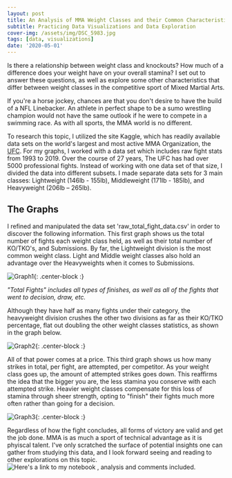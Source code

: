 ```yaml
---
layout: post
title: An Analysis of MMA Weight Classes and their Common Characteristics
subtitle: Practicing Data Visualizations and Data Exploration
cover-img: /assets/img/DSC_5983.jpg
tags: [data, visualizations]
date: '2020-05-01'
---
```


Is there a relationship between weight class and knockouts? How much of a difference does your weight have on your overall stamina? I set out to answer these questions, as well as explore some other characteristics that differ between weight classes in the competitive sport of Mixed Martial Arts.
  

 If you're a horse jockey, chances are that you don't desire to have the build of a NFL Linebacker. An athlete in perfect shape to be a sumo wrestling champion would not have the same outlook if he were to compete in a swimming race. As with all sports, the MMA world is no different.

To research this topic, I utilized the site Kaggle, which has readily available data sets on the world's largest and most active MMA Organization, the [UFC](https://www.kaggle.com/rajeevw/ufcdata#raw_total_fight_data.csv). For my graphs, I worked with a data set which includes raw fight stats from 1993 to 2019. Over the course of 27 years, The UFC has had over 5000 professional fights. Instead of working with one data set of that size, I divided the data into different subsets. I made separate data sets for 3 main classes: Lightweight (146lb - 155lb), Middleweight (171lb - 185lb), and Heavyweight (206lb – 265lb).
 
## The Graphs

 I refined and manipulated the data set 'raw_total_fight_data.csv' in order to discover the following information. This first graph shows us the total number of fights each weight class held, as well as their total number of KO/TKO's, and Submissions. By far, the Lightweight division is the most common weight class. Light and Middle weight classes also hold an advantage over the Heavyweights when it comes to Submissions.

![Graph1](https://github.com/DAVIDCRUZ0202/davidcruz0202.github.io/blob/master/assets/img/graph_1.PNG?raw=true){: .center-block :}

_"Total Fights" includes all types of finishes, as well as all of the fights that went to decision, draw, etc._

 Although they have half as many fights under their category, the heavyweight division crushes the other two divisions as far as their KO/TKO percentage, flat out doubling the other weight classes statistics, as shown in the graph below.

![Graph2](https://github.com/DAVIDCRUZ0202/davidcruz0202.github.io/blob/master/assets/img/graph_2_new.PNG?raw=true){: .center-block :}

 All of that power comes at a price. This third graph shows us how many strikes in total, per fight, are attempted, per competitor. As your weight class goes up, the amount of attempted strikes goes down. This reaffirms the idea that the bigger you are, the less stamina you conserve with each attempted strike. Heavier weight classes compensate for this loss of stamina through sheer strength, opting to "finish" their fights much more often rather than going for a decision.

![Graph3](https://github.com/DAVIDCRUZ0202/davidcruz0202.github.io/blob/master/assets/img/graph_3.PNG?raw=true){: .center-block :}

 Regardless of how the fight concludes, all forms of victory are valid and get the job done. MMA is as much a sport of technical advantage as it is phyiscal talent. I've only scratched the surface of potential insights one can gather from studying this data, and I look forward seeing and reading to other explorations on this topic. ![Here's a link to my notebook , analysis and comments included.](https://colab.research.google.com/drive/1kh2PJM2IqJIL4kRmfdCCLUX_GVIIMeuY?usp=sharing)